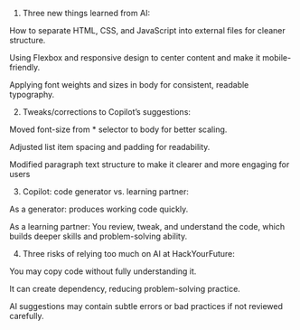 1. Three new things learned from AI:

How to separate HTML, CSS, and JavaScript into external files for cleaner structure.

Using Flexbox and responsive design to center content and make it mobile-friendly.

Applying font weights and sizes in body for consistent, readable typography.

2. Tweaks/corrections to Copilot’s suggestions:

Moved font-size from * selector to body for better scaling.

Adjusted list item spacing and padding for readability.

Modified paragraph text structure to make it clearer and more engaging for users

3. Copilot: code generator vs. learning partner:

As a generator: produces working code quickly.

As a learning partner: You review, tweak, and understand the code, which builds deeper skills and problem-solving ability.

4. Three risks of relying too much on AI at HackYourFuture:

You may copy code without fully understanding it.

It can create dependency, reducing problem-solving practice.

AI suggestions may contain subtle errors or bad practices if not reviewed carefully.